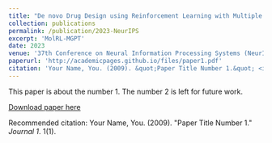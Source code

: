 ```yaml
---
title: "De novo Drug Design using Reinforcement Learning with Multiple GPT Agents"
collection: publications
permalink: /publication/2023-NeurIPS
excerpt: 'MolRL-MGPT'
date: 2023
venue: '37th Conference on Neural Information Processing Systems (NeurIPS 2023)'
paperurl: 'http://academicpages.github.io/files/paper1.pdf'
citation: 'Your Name, You. (2009). &quot;Paper Title Number 1.&quot; <i>Journal 1</i>. 1(1).'
---
```

This paper is about the number 1. The number 2 is left for future work.

[Download paper here](http://academicpages.github.io/files/paper1.pdf)

Recommended citation: Your Name, You. (2009). "Paper Title Number 1." <i>Journal 1</i>. 1(1).
